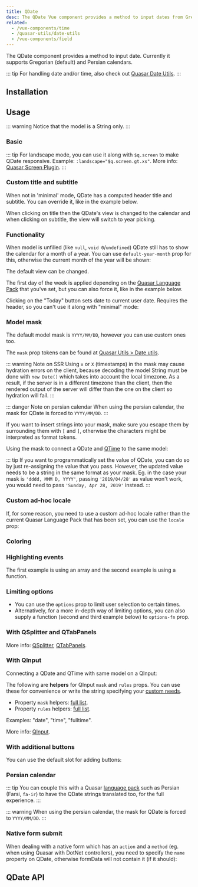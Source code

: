 ```yaml
---
title: QDate
desc: The QDate Vue component provides a method to input dates from Gregorian or Persian calendars.
related:
  - /vue-components/time
  - /quasar-utils/date-utils
  - /vue-components/field
---
```


The QDate component provides a method to input date. Currently it supports Gregorian (default) and Persian calendars.

::: tip
For handling date and/or time, also check out [Quasar Date Utils](/quasar-utils/date-utils).
:::

## Installation
<doc-installation components="QDate" />

## Usage

::: warning
Notice that the model is a String only.
:::

### Basic

<doc-example title="Basic" file="QDate/Basic" overflow />

::: tip
For landscape mode, you can use it along with `$q.screen` to make QDate responsive. Example: `:landscape="$q.screen.gt.xs"`. More info: [Quasar Screen Plugin](/options/screen-plugin).
:::

<doc-example title="Landscape" file="QDate/Landscape" overflow />

### Custom title and subtitle

When not in 'minimal' mode, QDate has a computed header title and subtitle. You can override it, like in the example below.

When clicking on title then the QDate's view is changed to the calendar and when clicking on subtitle, the view will switch to year picking.

<doc-example title="Custom title and subtitle" file="QDate/CustomTitleSubtitle" overflow />

### Functionality

When model is unfilled (like `null`, `void 0`/`undefined`) QDate still has to show the calendar for a month of a year. You can use `default-year-month` prop for this, otherwise the current month of the year will be shown:

<doc-example title="Default year month" file="QDate/DefaultYearMonth" overflow />

The default view can be changed.

<doc-example title="Default view" file="QDate/DefaultView" overflow />

The first day of the week is applied depending on the [Quasar Language Pack](/options/quasar-language-packs) that you've set, but you can also force it, like in the example below.

<doc-example title="First day of week" file="QDate/FirstDayOfWeek" overflow />

Clicking on the "Today" button sets date to current user date. Requires the header, so you can't use it along with "minimal" mode:

<doc-example title="Today button" file="QDate/TodayBtn" overflow />

<doc-example title="Disable and readonly" file="QDate/DisableReadonly" overflow />

### Model mask

The default model mask is `YYYY/MM/DD`, however you can use custom ones too.

The `mask` prop tokens can be found at [Quasar Utils > Date utils](/quasar-utils/date-utils#Format-for-display).

::: warning Note on SSR
Using `x` or `X` (timestamps) in the mask may cause hydration errors on the client, because decoding the model String must be done with `new Date()` which takes into account the local timezone. As a result, if the server is in a different timezone than the client, then the rendered output of the server will differ than the one on the client so hydration will fail.
:::

::: danger Note on persian calendar
When using the persian calendar, the mask for QDate is forced to `YYYY/MM/DD`.
:::

<doc-example title="Simple mask" file="QDate/MaskSimple" overflow />

If you want to insert strings into your mask, make sure you escape them by surrounding them with `[` and `]`, otherwise the characters might be interpreted as format tokens.

<doc-example title="Mask with escaped characters" file="QDate/MaskEscape" overflow />

Using the mask to connect a QDate and [QTime](/vue-components/time) to the same model:

<doc-example title="QDate and QTime on same model" file="QDate/MaskDateTime" overflow />

::: tip
If you want to programmatically set the value of QDate, you can do so by just re-assigning the value that you pass. However, the updated value needs to be a string in the same format as your mask. Eg. in the case your mask is `'dddd, MMM D, YYYY'`, passing `'2019/04/28'` as value won't work, you would need to pass `'Sunday, Apr 28, 2019'` instead.
:::

### Custom ad-hoc locale

If, for some reason, you need to use a custom ad-hoc locale rather than the current Quasar Language Pack that has been set, you can use the `locale` prop:

<doc-example title="Custom ad-hoc locale" file="QDate/CustomLocale" overflow />

### Coloring

<doc-example title="Coloring" file="QDate/Color" overflow />

<doc-example title="Dark" file="QDate/Dark" overflow dark />

### Highlighting events

The first example is using an array and the second example is using a function.

<doc-example title="Events" file="QDate/Events" overflow />

<doc-example title="Event color" file="QDate/EventColor" overflow />

### Limiting options

* You can use the `options` prop to limit user selection to certain times.
* Alternatively, for a more in-depth way of limiting options, you can also supply a function (second and third example below) to `options-fn` prop.

<doc-example title="Options" file="QDate/Options" overflow />

### With QSplitter and QTabPanels
<doc-example title="With QSplitter and QTabPanels" file="QDate/Splitter" />

More info: [QSplitter](/vue-components/splitter), [QTabPanels](/vue-components/tab-panels).

### With QInput

<doc-example title="With QInput" file="QDate/Input" />

Connecting a QDate and QTime with same model on a QInput:

<doc-example title="QDate and QTime with QInput" file="QDate/InputFull" overflow />

The following are **helpers** for QInput `mask` and `rules` props. You can use these for convenience or write the string specifying your [custom needs](/vue-components/input#Mask).

* Property `mask` helpers: [full list](https://github.com/quasarframework/quasar/blob/dev/ui/src/mixins/mask.js#L2).
* Property `rules` helpers: [full list](https://github.com/quasarframework/quasar/blob/dev/ui/src/utils/patterns.js).

Examples: "date", "time", "fulltime".

More info: [QInput](/vue-components/input).

### With additional buttons

<q-badge label="v1.2.8+" />

You can use the default slot for adding buttons:

<doc-example title="With additional buttons" file="QDate/AdditionalButtons" overflow />

### Persian calendar
::: tip
You can couple this with a Quasar [language pack](/options/quasar-language-packs) such as Persian (Farsi, `fa-ir`) to have the QDate strings translated too, for the full experience.
:::

::: warning
When using the persian calendar, the mask for QDate is forced to `YYYY/MM/DD`.
:::

<q-btn type="a" href="https://codepen.io/rstoenescu/pen/wOGpZg" target="_blank" label="See example" icon-right="launch" color="primary" />

### Native form submit

When dealing with a native form which has an `action` and a `method` (eg. when using Quasar with DotNet controllers), you need to specify the `name` property on QDate, otherwise formData will not contain it (if it should):

<doc-example title="Native form" file="QDate/NativeForm" />

## QDate API
<doc-api file="QDate" />
